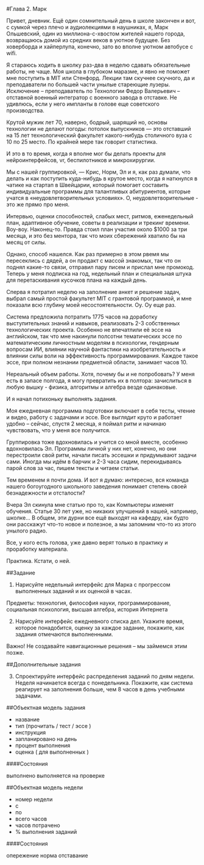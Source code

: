 #Глава 2. Марк

Привет, дневник. Ещё один сомнительный день в школе закончен и вот, с сумкой через плечо и аудиолекциями в наушниках, я, Марк Ольшевский, один из миллиона-с-хвостом жителей нашего города, возвращаюсь домой из средних веков в уютное будущее. Без ховерборда и хайперлупа, конечно, зато во вполне уютном автобусе с wifi. 

Я стараюсь ходить в школку раз-два в неделю сдавать обязательные работы, не чаще. Моя школа в глубоком маразме, и явно не поможет мне поступить в MIT или Стенфорд. Лекции там скучнее скучного, да и преподаватели по большей части унылые стареющие лузеры. Исключение – преподаватель по Технологии Федор Валерьевич – отставной военный интегратор с военного завода в отставке. Не удивлюсь, если у него импланты в голове еще советского производства. 

Крутой мужик лет 70, наверно, бодрый, шарящий но, основы технологии не делают погоды: потолок выпускников — это отставший на 15 лет технологический факультет какого-нибудь столичного вуза с 10 по 25 место. По крайней мере так говорит статистика. 

И это в то время, когда я вполне мог бы делать проекты для нейроинтерфейсов, vr, беспилотников и микрохирургии. 

Мы с нашей группировкой, — Крис, Норм, Эл и я, как раз думали, что делать и как поступить куда-нибудь в крутое место, когда я наткнулся в чатике на стартап в Швейцарии, который помогает составить индивидуальные программы для талантливых абитуриентов, которые учатся в «неудовлетворительных условиях». О, неудовлетворительные - это же прямо про меня.

Интервью, оценки  способностей, слабых мест, ритмов, еженедельный план, адаптивное обучение, советы в реализации и трекинг времени. Воу-воу. Наконец-то. Правда стоил план участия около $1000 за три месяца, и это без ментора, так что моих сбережений хватило бы на месяц от силы. 

Однако, способ нашелся. Как раз примерно в этом рвемя мы пересеклись с дядей, а он продакт с массой знакомых, так что он поднял какие-то связи, отправил пару писем и прислал мне промокод. Теперь у меня подписка на год, недельный план и специальная штука для перетаскивания кусочков плана на каждый день. 

Сперва я потратил неделю на заполнение анкет и решение задач, выбрал самый простой факультет MIT с грантовой программой, и мне показали всю глубину моей несостоятельности. Оу. Оу еще раз.

Система предложила потратить 1775 часов на доработку выступительных знаний и навыков, реализовать 2-3 собственных технологических проекта. Особенно не впечатлили её эссе на английском, так что мне накинули полсотни тематических эссе по математическим личностным моделям в психологии, гендерным вопросам ИИ, влиянии научной фантастики на изобретательность и влиянии силы воли на эффективность программирования. Каждое такое эссе, при полном незнании предметной области, занимает часов 10. 

Нереальный объем работы. Хотя, почему бы и не попробовать? У меня есть в запасе полгода, я могу превратить их в полтора: зачислиться в любую вышку - физика, алгоритмы и алгебра везде одинаковые. 

И я начал потихоньку выполнять задания.

Моя ежедневная программа подготовки включает в себя тесты, чтение и видео, работу с задачами  и эссе.
Все выглядит круто и работает удобно – сейчас, спустя 2 месяца, я поймал ритм и начинаю чувствовать, что у меня все получится. 

Группировка тоже вдохновилась и учится со мной вместе, особенно вдохновилась Эл. Программы личной у них нет, конечно, но они перестроили свой ритм, начали писать эссешки и придумывают задачи сами. Иногда мы идём в барчик и 2-3 часа сидим, перекидываясь парой слов за час, пишем тексты и читаем статьи.

Тем временем я почти дома. И вот я думаю: интересно, вся команда нашего богоугодного школьного заведения понимает степень своей безнадежности и отсталости?

Вчера Эл скинула мне статью про то, как Компьютеры изменят обучения. Статье 30 лет уже, но никаких улучшений в нашей, например, школке... В общем, эти дурни все ещё выходят на кафедру, как будто они расскажут что-то новое и полезное, а мы запомним что-то из этого унылого радио. 

Все, у кого есть голова, уже давно верят только в практику и проработку материала. 

Практика. Кстати, о ней. 


##Задание

1. Нарисуйте недельный интерфейс для Марка с прогрессом выполненных заданий и их оценкой в часах. 

Предметы: технология, философия науки, программирование, социальная психология, высшая алгебра, история Интернета 

2. Нарисуйте интерфейс ежедневного списка дел. Укажите время, которое понадобится, оценку за каждое задание, покажите, как задания отмечаются выполненными. 

Важно! Не создавайте навигационные решения – мы займемся этим позже.


##Дополнительные задания

3. Спроектируйте интерфейс распределения заданий по дням недели. Неделя начинается всегда с понедельника.
Покажите, как система реагирует на заполнения больше, чем 8 часов в день учебными задачами.


##Объектная модель задания

- название
- тип (прочитать / тест / эссе )
- инструкция
- запланировано на день
- процент выполнения
- оценка ( для выполненных )

####Состояния

выполнено
выполняется
на проверке

##Объектная модель недели

- номер недели
- с
- по
- всего часов
- часов потрачено
- % выполнения заданий

####Состояния

опережение
норма
отставание






